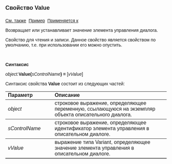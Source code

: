 ﻿<html>
<head>
<title>Описательный диалог\Value</title>
</head>

<body>

<p><strong><font size="4" face="Arial">Свойство Value<br>
<br>
</font></strong><font face="Arial"><a href="../AsDialogEx.html">См. 
также</a>&nbsp;
<a href="../../Examples/E_AsDialogEx.html">Пример</a>&nbsp; <a
href="../AsDialogEx.html">Применяется к</a></font></p>

<p><font face="Arial">Возвращает или устанавливает значение элемента 
управления диалога.</font></p>

<p><font face="Arial">Свойство для чтения и записи. Данное свойство 
является свойством по умолчанию, т.е. при использовании его можно опустить.</font></p>

<p class="label">&nbsp;</p>

<p class="label"><font face="Arial"><b>Синтаксис</b></font></p>

<p><font face="Arial"><em>object.</em><strong>Value(</strong><em>sControlName</em><strong>) 
= </strong>[<em>vValue</em>]</font></p>

<p><font face="Arial">Синтаксис свойства <strong>Value</strong>
состоит из следующих частей:</font></p>

<table border="1" cellPadding="5" cols="2" frame="below" rules="rows">
<TBODY>
  <tr vAlign="top">
    <td class="label" width="29%"><font face="Arial"><b>Параметр</b></font></td>
    <td class="label" width="71%"><font face="Arial"><strong>Описание</strong></font></td>
  </tr>
  <tr>
    <td width="29%"><em><font face="Arial">object</font></em></td>
    <td width="71%"><font face="Arial">строковое выражение, 
	определяющее переменную, ссылающуюся на экземпляр объекта описательного 
	диалога.</font></td>
  </tr>
  <tr>
    <td width="29%"><font face="Arial"><em>sControlName</em></font></td>
    <td width="71%"><font face="Arial">строковое выражение, 
	определяющее идентификатор элемента управления в описательном диалоге.</font></td>
  </tr>
  <tr>
    <td width="29%"><font face="Arial"><em>vValue</em></font></td>
    <td width="71%"><font face="Arial">выражение типа Variant, 
	определяющее значение злемента управления в описательном диалоге.</font></td>
  </tr>
</TBODY>
</table>
</body>
</html>
